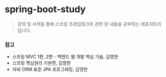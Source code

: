 # spring-boot-study
> 강의 및 서적을 통해 스프링 프레임워크와 관련 된 내용을 공부하는 레포지토리입니다.

### 참고
* 스프링 MVC 1편, 2편 - 백엔드 웹 개발 핵심 기술, 김영한
* 스프링 핵심원리 기본편, 김영한
* 자바 ORM 표준 JPA 프로그래밍, 김영한